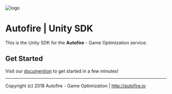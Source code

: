 ![logo](https://autofire.io/img/logo_ext.png)

# Autofire | Unity SDK

This is the Unity SDK for the **Autofire** - Game Optimization service.

## Get Started

Visit our [documention](https://autofire.io/documentation/sdk/unity.html) to get started in a few minutes!

---

Copyright (c) 2018 Autofire - Game Optimization | <http://autofire.io>
